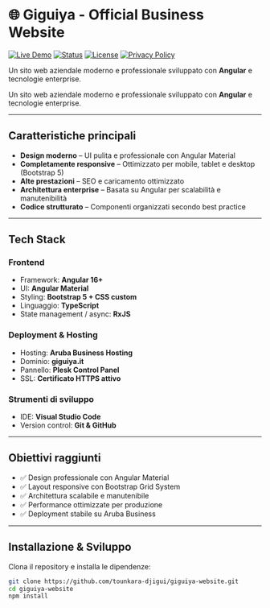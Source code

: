 # 🌐 Giguiya - Official Business Website

[![Live Demo](https://img.shields.io/badge/Live_Demo-giguiya.it-brightgreen?style=for-the-badge)](https://giguiya.it)
[![Status](https://img.shields.io/badge/Status-Live-success?style=for-the-badge)](https://giguiya.it)
[![License](https://img.shields.io/badge/License-MIT-blue?style=for-the-badge)](LICENSE)
[![Privacy Policy](https://img.shields.io/badge/Privacy-Policy-orange?style=for-the-badge)](PRIVACY.md)

Un sito web aziendale moderno e professionale sviluppato con **Angular** e tecnologie enterprise.


Un sito web aziendale moderno e professionale sviluppato con **Angular** e tecnologie enterprise.

---

##  Caratteristiche principali

- **Design moderno** – UI pulita e professionale con Angular Material  
- **Completamente responsive** – Ottimizzato per mobile, tablet e desktop (Bootstrap 5)  
- **Alte prestazioni** – SEO e caricamento ottimizzato  
- **Architettura enterprise** – Basata su Angular per scalabilità e manutenibilità  
- **Codice strutturato** – Componenti organizzati secondo best practice  

---

##  Tech Stack

### **Frontend**
- Framework: **Angular 16+**
- UI: **Angular Material**
- Styling: **Bootstrap 5 + CSS custom**
- Linguaggio: **TypeScript**
- State management / async: **RxJS**

### **Deployment & Hosting**
- Hosting: **Aruba Business Hosting**
- Dominio: **giguiya.it**
- Pannello: **Plesk Control Panel**
- SSL: **Certificato HTTPS attivo**

### **Strumenti di sviluppo**
- IDE: **Visual Studio Code**
- Version control: **Git & GitHub**

---

##  Obiettivi raggiunti

- ✅ Design professionale con Angular Material  
- ✅ Layout responsive con Bootstrap Grid System  
- ✅ Architettura scalabile e manutenibile  
- ✅ Performance ottimizzate per produzione  
- ✅ Deployment stabile su Aruba Business  

---

##  Installazione & Sviluppo

Clona il repository e installa le dipendenze:  

```bash
git clone https://github.com/tounkara-djigui/giguiya-website.git
cd giguiya-website
npm install
